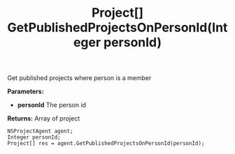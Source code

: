 ﻿---
uid: crmscript_ref_NSProjectAgent_GetPublishedProjectsOnPersonId
title: Project[] GetPublishedProjectsOnPersonId(Integer personId)
intellisense: NSProjectAgent.GetPublishedProjectsOnPersonId
keywords: NSProjectAgent, GetPublishedProjectsOnPersonId
so.topic: reference
---

Get published projects where person  is a member

**Parameters:**
 - **personId** The person id

**Returns:** Array of project

```crmscript
NSProjectAgent agent;
Integer personId;
Project[] res = agent.GetPublishedProjectsOnPersonId(personId);
```

